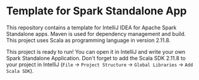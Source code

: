 # Template for Spark Standalone App
This repository contains a template for IntelliJ IDEA for Apache Spark Standalone apps. Maven is used for dependency management and build. This project uses Scala as programming language in version 2.11.8.

This project is ready to run! You can open it in IntelliJ and write your own Spark Standalone Application.
Don't forget to add the Scala SDK 2.11.8 to your project in IntelliJ (`File` -> `Project Structure` -> `Global Libraries` -> `Add Scala SDK`).
